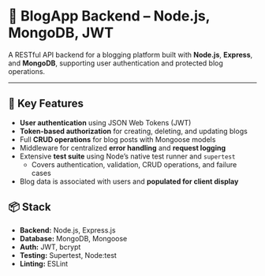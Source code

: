 # 📝 BlogApp Backend – Node.js, MongoDB, JWT

A RESTful API backend for a blogging platform built with **Node.js**, **Express**, and **MongoDB**, supporting user authentication and protected blog operations.

---

## 🔧 Key Features

- **User authentication** using JSON Web Tokens (JWT)
- **Token-based authorization** for creating, deleting, and updating blogs
- Full **CRUD operations** for blog posts with Mongoose models
- Middleware for centralized **error handling** and **request logging**
- Extensive **test suite** using Node’s native test runner and `supertest`
  - Covers authentication, validation, CRUD operations, and failure cases
- Blog data is associated with users and **populated for client display**


## 📦 Stack

- **Backend:** Node.js, Express.js
- **Database:** MongoDB, Mongoose
- **Auth:** JWT, bcrypt
- **Testing:** Supertest, Node:test
- **Linting:** ESLint
